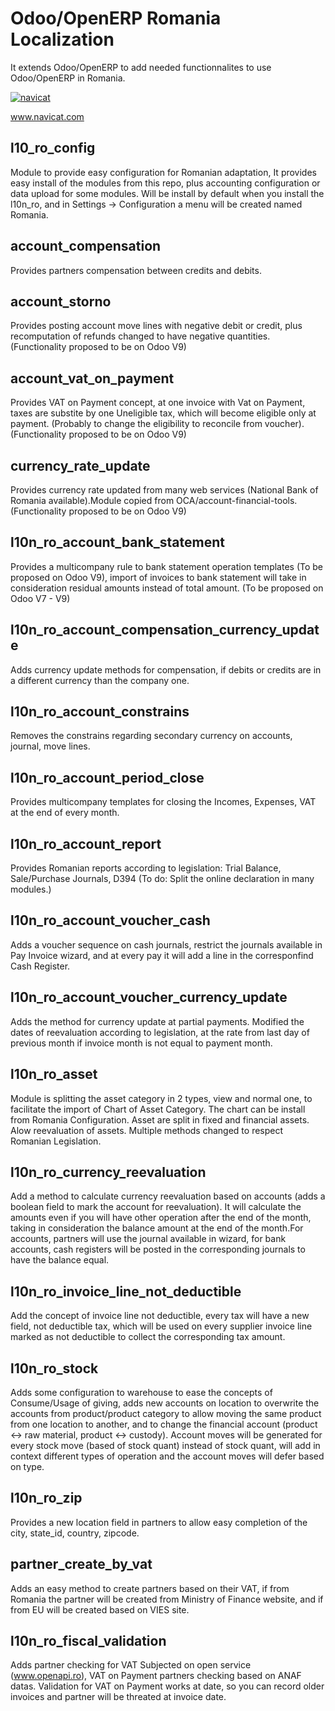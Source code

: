 Odoo/OpenERP Romania Localization
===============================

It extends Odoo/OpenERP to add needed functionnalites to use Odoo/OpenERP in Romania.

[![navicat](https://sites.google.com/site/filsystemsite2/documents/Premium_72dpi_2230x763.jpg?attredirects=0)](#navicat)

www.navicat.com

l10_ro_config
------------
Module to provide easy configuration for Romanian adaptation, It provides easy install of the modules from this repo, plus accounting configuration or data upload for some modules. Will be install by default when you install the l10n_ro, and in Settings -> Configuration a menu will be created named Romania.


account_compensation
------------
Provides partners compensation between credits and debits.

account_storno
------------
Provides posting account move lines with negative debit or credit, plus recomputation of refunds changed to have negative quantities. (Functionality proposed to be on Odoo V9)

account_vat_on_payment
------------
Provides VAT on Payment concept, at one invoice with Vat on Payment, taxes are substite by one Uneligible tax, which will become eligible only at payment. (Probably to change the eligibility to reconcile from voucher). (Functionality proposed to be on Odoo V9)

currency_rate_update
------------
Provides currency rate updated from many web services (National Bank of Romania available).Module copied from OCA/account-financial-tools. (Functionality proposed to be on Odoo V9)

l10n_ro_account_bank_statement
------------
Provides a multicompany rule to bank statement operation templates (To be proposed on Odoo V9), import of invoices to bank statement will take in consideration residual amounts instead of total amount. (To be proposed on Odoo V7 - V9)

l10n_ro_account_compensation_currency_update
------------
Adds currency update methods for compensation, if debits or credits are in a different currency than the company one. 

l10n_ro_account_constrains
------------
Removes the constrains regarding secondary currency on accounts, journal, move lines.

l10n_ro_account_period_close
------------
Provides multicompany templates for closing the Incomes, Expenses, VAT at the end of every month.

l10n_ro_account_report
------------
Provides Romanian reports according to legislation: Trial Balance, Sale/Purchase Journals, D394 (To do: Split the online declaration in many modules.)

l10n_ro_account_voucher_cash
------------
Adds a voucher sequence on cash journals, restrict the journals available in Pay Invoice wizard, and at every pay it will add a line in the corresponfind Cash Register.

l10n_ro_account_voucher_currency_update
------------
Adds the method for currency update at partial payments. Modified the dates of reevaluation according to legislation, at the rate from last day of previous month if invoice month is not equal to payment month.

l10n_ro_asset
------------
Module is splitting the asset category in 2 types, view and normal one, to facilitate the import of Chart of Asset Category. The chart can be install from Romania Configuration. Asset are split in fixed and financial assets. Alow reevaluation of assets. Multiple methods changed to respect Romanian Legislation.

l10n_ro_currency_reevaluation
------------
Add a method to calculate currency reevaluation based on accounts (adds a boolean field to mark the account for reevaluation). It will calculate the amounts even if you will have other operation after the end of the month, taking in consideration the balance amount at the end of the month.For accounts, partners will use the journal available in wizard, for bank accounts, cash registers will be posted in the corresponding journals to have the balance equal.

l10n_ro_invoice_line_not_deductible
------------
Add the concept of invoice line not deductible, every tax will have a new field, not deductible tax, which will be used on every supplier invoice line marked as not deductible to collect the corresponding tax amount.

l10n_ro_stock
------------
Adds some configuration to warehouse to ease the concepts of Consume/Usage of giving, adds new accounts on location to overwrite the accounts from product/product category to allow moving the same product from one location to another, and to change the financial account (product <-> raw material, product <-> custody). Account moves will be generated for every stock move (based of stock quant) instead of stock quant, will add in context different types of operation and the account moves will defer based on type.

l10n_ro_zip
------------
Provides a new location field in partners to allow easy completion of the city, state_id, country, zipcode.

partner_create_by_vat
------------
Adds an easy method to create partners based on their VAT, if from Romania the partner will be created from Ministry of Finance website, and if from EU will be created based on VIES site.

l10n_ro_fiscal_validation
------------
Adds partner checking for VAT Subjected on open service (www.openapi.ro), VAT on Payment partners checking based on ANAF datas. Validation for VAT on Payment works at date, so you can record older invoices and partner will be threated at invoice date.
